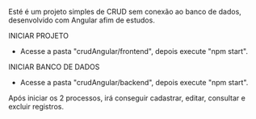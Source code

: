 Esté é um projeto simples de CRUD sem conexão ao banco de dados, desenvolvido com Angular afim de estudos.

INICIAR PROJETO
* Acesse a pasta "crudAngular/frontend", depois execute "npm start".

INICIAR BANCO DE DADOS
* Acesse a pasta "crudAngular/backend", depois execute "npm start".

Após iniciar os 2 processos, irá conseguir cadastrar, editar, consultar e excluir registros.
